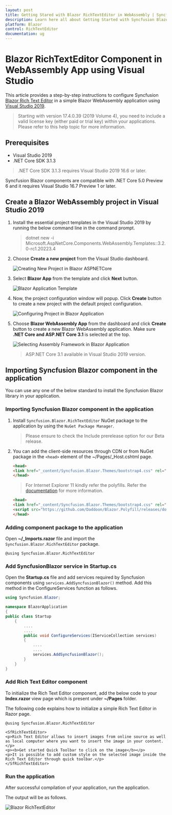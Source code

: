 ```yaml
---
layout: post
title: Getting Stared with Blazor RichTextEditor in WebAssembly | Syncfusion
description: Learn here all about Getting Started with Syncfusion Blazor RichTextEditor Component in Blazor WebAssembly (WASM) App using Visual Studio and more.
platform: Blazor
control: RichTextEditor
documentation: ug
---
```


<!-- markdownlint-disable MD024 -->

# Blazor RichTextEditor Component in WebAssembly App using Visual Studio

This article provides a step-by-step instructions to configure Syncfusion [Blazor Rich Text Editor](https://blazor.syncfusion.com/demos/rich-text-editor/overview?theme=bootstrap4) in a simple Blazor WebAssembly application using [Visual Studio 2019](https://visualstudio.microsoft.com/vs/).

> Starting with version 17.4.0.39 (2019 Volume 4), you need to include a valid license key (either paid or trial key) within your applications. Please refer to this help topic for more information.

## Prerequisites

* Visual Studio 2019
* .NET Core SDK 3.1.3

> .NET Core SDK 3.1.3 requires Visual Studio 2019 16.6 or later.

Syncfusion Blazor components are compatible with .NET Core 5.0 Preview 6 and it requires Visual Studio 16.7 Preview 1 or later.

## Create a Blazor WebAssembly project in Visual Studio 2019

1. Install the essential project templates in the Visual Studio 2019 by running the below command line in the command prompt.

    > dotnet new -i Microsoft.AspNetCore.Components.WebAssembly.Templates::3.2.0-rc1.20223.4

2. Choose **Create a new project** from the Visual Studio dashboard.

    ![Creating New Project in Blazor ASPNETCore](../images/blazor-aspnetcore-create-new-project.png)

3. Select **Blazor App** from the template and click **Next** button.

    ![Blazor Application Template](../images/blazor-template.png)

4. Now, the project configuration window will popup. Click **Create** button to create a new project with the default project configuration.

    ![Configuring Project in Blazor Application](../images/blazor-project-configuration.png)

5. Choose **Blazor WebAssembly App** from the dashboard and click **Create** button to create a new Blazor WebAssembly application. Make sure **.NET Core and ASP.NET Core 3.1** is selected at the top.

    ![Selecting Assembly Framework in Blazor Application](../images/blazor-select-framework.png)

    > ASP.NET Core 3.1 available in Visual Studio 2019 version.

## Importing Syncfusion Blazor component in the application

You can use any one of the below standard to install the Syncfusion Blazor library in your application.

### Importing Syncfusion Blazor component in the application

1. Install `Syncfusion.Blazor.RichTextEditor` NuGet package to the application by using the `NuGet Package Manager`.

    > Please ensure to check the Include prerelease option for our Beta release.

2. You can add the client-side resources through CDN or from NuGet package in the `<head>` element of the ~/Pages/_Host.cshtml page.

    ```html
    <head>
    <link href="_content/Syncfusion.Blazor.Themes/bootstrap4.css" rel="stylesheet" />
    </head>
    ```
    > For Internet Explorer 11 kindly refer the polyfills. Refer the [documentation](https://blazor.syncfusion.com/documentation/common/how-to/render-blazor-server-app-in-ie/) for more information.

    ```html
    <head>
    <link href="_content/Syncfusion.Blazor.Themes/bootstrap4.css" rel="stylesheet" />>
    <script src="https://github.com/Daddoon/Blazor.Polyfill/releases/download/3.0.1/blazor.polyfill.min.js"></script>
    </head>
    ```

### Adding component package to the application

Open **~/_Imports.razor** file and import the `Syncfusion.Blazor.RichTextEditor` package.

```cshtml
@using Syncfusion.Blazor.RichTextEditor
```

### Add SyncfusionBlazor service in Startup.cs

Open the **Startup.cs** file and add services required by Syncfusion components using `services.AddSyncfusionBlazor()` method. Add this method in the ConfigureServices function as follows.

```c#
using Syncfusion.Blazor;

namespace BlazorApplication
{
public class Startup
    {
        ....
        ....
        public void ConfigureServices(IServiceCollection services)
        {
            ....
            ....
            services.AddSyncfusionBlazor();
        }
    }
}
```

### Add Rich Text Editor component

To initialize the Rich Text Editor component, add the below code to your **Index.razor** view page which is present under **~/Pages** folder.

The following code explains how to initialize a simple Rich Text Editor in Razor page.

```cshtml
@using Syncfusion.Blazor.RichTextEditor

<SfRichTextEditor>
<p>Rich Text Editor allows to insert images from online source as well as local computer where you want to insert the image in your content.</p>
<p><b>Get started Quick Toolbar to click on the image</b></p>
<p>It is possible to add custom style on the selected image inside the Rich Text Editor through quick toolbar.</p>
</SfRichTextEditor>
```

### Run the application

After successful compilation of your application, run the application.

The output will be as follows.

![Blazor RichTextEditor](../images/blazor-richtexteditor-component.png)